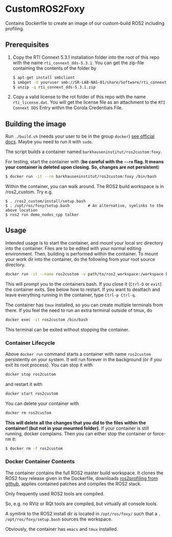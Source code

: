 # CustomROS2Foxy

Contains Dockerfile to create an image of our custom-build ROS2 including profiling.

## Prerequisites
1. Copy the RTI Connext 5.3.1 installation folder into the root of this repo with the name `rti_connext_dds-5.3.1`. You can get the zip-file containing the contents of the folder by
    ```bash
    $ apt-get install smbclient
    $ smbget -U youruser smb://SR-LAB-NAS-01/share/Software/rti_connext_dds-5.3.1.zip
    $ unzip -q rti_connext_dds-5.3.1.zip
    ```
2. Copy a valid license to the rot folder of this repo with the name `rti_license.dat`. You will get the license file as an attachment to the `RTI Connext DDS` Entry within the Corola Credentials File. 


## Building the image
Run `./build.sh` (needs your user to be in the group `docker`) [see official docs](https://docs.docker.com/engine/install/linux-postinstall/#manage-docker-as-a-non-root-user). Maybe you need to run it with `sudo`.

The script builds a container named `barkhauseninstitut/ros2custom:foxy`.

For testing, start the container with (**be careful with the `--rm` flag. It means your container is deleted upon closing. So, changes are not persistent**)

```bash
$ docker run -it --rm barkhauseninstitut/ros2custom:foxy /bin/bash
```

Within the container, you can walk around. The ROS2 build workspace is in /ros2_custom. Try e.g.

```
$ . /ros2_custom/install/setup.bash
$ . /opt/ros/foxy/setup.bash        # An alternative, symlinks to the above location
$ ros2 run demo_nodes_cpp talker
```

## Usage
Intended usage is to start the container, and mount your local src directory into the container. Files are to be edited with your normal editing environment. Then, building is performed within the container. To mount your work dir into the container, do the following from your root source directory.

```bash
docker run -it --name ros2custom -v path/to/ros2_workspace:/workspace barkhauseninstitut/ros2custom:foxy
```

This will prompt you to the containers bash. If you close it (`Ctrl-D` or `exit`) the container exits. See below how to restart. If you want to deattach and leave everything running in the container, type `Ctrl-p Ctrl-q`.

The container has `tmux` installed, so you can create multiple terminals from there. If you feel the need to run an extra terminal outside of tmux, do

```bash
docker exec -it ros2custom /bin/bash
```

This terminal can be exited without stopping the container. 

### Container Lifecycle
Above `docker run` command starts a container with name `ros2custom` persistently on your system. It will run forever in the background (or if you exit its root process). You can stop it with

```bash
docker stop ros2custom
```

and restart it with

```bash
docker start ros2custom
```

You can delete your container with

```bash
docker rm ros2custom
```

**This will delete all the changes that you did to the files within the container! (but not in your mounted folder)**. If your container is still running, docker complains. Then you can either stop the container or force-rm it:

```bash
$ docker rm -f ros2custom
```

### Docker Container Contents
The container contains the full ROS2 master build workspace. It clones the ROS2 foxy release given in the Dockerfile, downloads [ros2profiling from github](https://github.com/Barkhausen-Institut/ros2profiling), applies contained patches and compiles the ROS2 stack. 

Only frequently used ROS2 tools are compiled. 

So, e.g. no RViz or RQt tools are compiled, but virtually all console tools. 

A symlink to the ROS2 install dir is located in `/opt/ros/foxy/` such that a `. /opt/ros/foxy/setup.bash` sources the workspace.

Obviously, the container has `emacs` and `tmux` installed. 